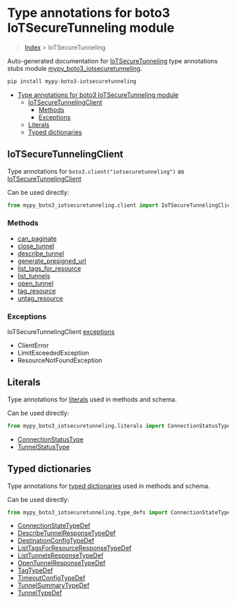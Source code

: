 # Type annotations for boto3 IoTSecureTunneling module

> [Index](..) > IoTSecureTunneling

Auto-generated documentation for
[IoTSecureTunneling](https://boto3.amazonaws.com/v1/documentation/api/1.17.77/reference/services/iotsecuretunneling.html#IoTSecureTunneling)
type annotations stubs module
[mypy_boto3_iotsecuretunneling](https://pypi.org/project/mypy-boto3-iotsecuretunneling/).

```bash
pip install mypy-boto3-iotsecuretunneling
```

- [Type annotations for boto3 IoTSecureTunneling module](#type-annotations-for-boto3-iotsecuretunneling-module)
  - [IoTSecureTunnelingClient](#iotsecuretunnelingclient)
    - [Methods](#methods)
    - [Exceptions](#exceptions)
  - [Literals](#literals)
  - [Typed dictionaries](#typed-dictionaries)

## IoTSecureTunnelingClient

Type annotations for `boto3.client("iotsecuretunneling")` as
[IoTSecureTunnelingClient](./client.md)

Can be used directly:

```python
from mypy_boto3_iotsecuretunneling.client import IoTSecureTunnelingClient
```

### Methods

- [can_paginate](./client.md#can_paginate)
- [close_tunnel](./client.md#close_tunnel)
- [describe_tunnel](./client.md#describe_tunnel)
- [generate_presigned_url](./client.md#generate_presigned_url)
- [list_tags_for_resource](./client.md#list_tags_for_resource)
- [list_tunnels](./client.md#list_tunnels)
- [open_tunnel](./client.md#open_tunnel)
- [tag_resource](./client.md#tag_resource)
- [untag_resource](./client.md#untag_resource)

### Exceptions

IoTSecureTunnelingClient [exceptions](./client.md#exceptions)

- ClientError
- LimitExceededException
- ResourceNotFoundException

## Literals

Type annotations for [literals](./literals.md) used in methods and schema.

Can be used directly:

```python
from mypy_boto3_iotsecuretunneling.literals import ConnectionStatusType, ...
```

- [ConnectionStatusType](./literals.md#connectionstatustype)
- [TunnelStatusType](./literals.md#tunnelstatustype)

## Typed dictionaries

Type annotations for [typed dictionaries](./type_defs.md) used in methods and
schema.

Can be used directly:

```python
from mypy_boto3_iotsecuretunneling.type_defs import ConnectionStateTypeDef, ...
```

- [ConnectionStateTypeDef](./type_defs.md#connectionstatetypedef)
- [DescribeTunnelResponseTypeDef](./type_defs.md#describetunnelresponsetypedef)
- [DestinationConfigTypeDef](./type_defs.md#destinationconfigtypedef)
- [ListTagsForResourceResponseTypeDef](./type_defs.md#listtagsforresourceresponsetypedef)
- [ListTunnelsResponseTypeDef](./type_defs.md#listtunnelsresponsetypedef)
- [OpenTunnelResponseTypeDef](./type_defs.md#opentunnelresponsetypedef)
- [TagTypeDef](./type_defs.md#tagtypedef)
- [TimeoutConfigTypeDef](./type_defs.md#timeoutconfigtypedef)
- [TunnelSummaryTypeDef](./type_defs.md#tunnelsummarytypedef)
- [TunnelTypeDef](./type_defs.md#tunneltypedef)
